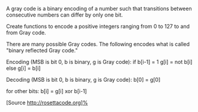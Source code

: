 A gray code is a binary encoding of a number such that transitions between consecutive numbers can differ by only one bit.


Create functions to encode a positive integers ranging from 0 to 127 to and from Gray code.

There are many possible Gray codes. The following
encodes what is called "binary reflected Gray code."

Encoding (MSB is bit 0, b is binary, g is Gray code):
  if b[i-1] = 1
     g[i] = not b[i]
  else
     g[i] = b[i]


Decoding (MSB is bit 0, b is binary, g is Gray code):
  b[0] = g[0]

  for other bits:
  b[i] = g[i] xor b[i-1]


[Source http://rosettacode.org]%  
